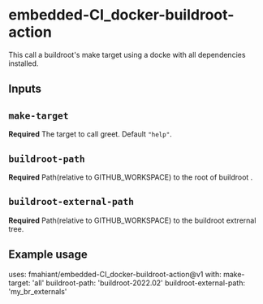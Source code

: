 # embedded-CI_docker-buildroot-action

This call a buildroot's make target using a docke with all dependencies installed.

## Inputs


## `make-target`

**Required** The target to call greet. Default `"help"`.

## `buildroot-path`

**Required** Path(relative to GITHUB_WORKSPACE) to the root of buildroot .

## `buildroot-external-path`

**Required** Path(relative to GITHUB_WORKSPACE) to the buildroot extrernal tree.


## Example usage

uses: fmahiant/embedded-CI_docker-buildroot-action@v1
with:
  make-target: 'all'
  buildroot-path: 'buildroot-2022.02'
  buildroot-external-path: 'my_br_externals'